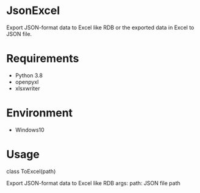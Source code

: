 # JsonExcel

Export JSON-format data to Excel like RDB or the exported data in Excel to JSON file.


# Requirements

* Python 3.8
* openpyxl
* xlsxwriter


# Environment

* Windows10


# Usage

 class ToExcel(path)
 
  Export JSON-format data to Excel like RDB
  args:
      path: JSON file path
  

